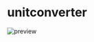 # unitconverter


![preview](https://user-images.githubusercontent.com/70394391/191109122-4b1a4b96-0b4b-4673-a1b0-5021c8c23330.gif)
